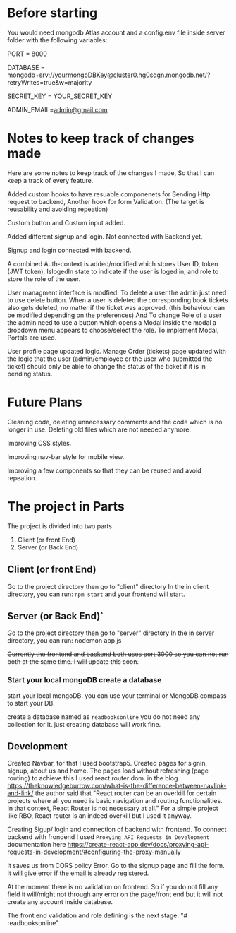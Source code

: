# Before starting

You would need mongodb Atlas account and a config.env file inside server folder with the following variables:

PORT = 8000

DATABASE = mongodb+srv://yourmongoDBKey@cluster0.hg0sdgn.mongodb.net/?retryWrites=true&w=majority

SECRET_KEY = YOUR_SECRET_KEY

ADMIN_EMAIL=admin@gmail.com

# Notes to keep track of changes made

Here are some notes to keep track of the changes I made, So that I can keep a track of every feature.

Added custom hooks to have resuable componenets for Sending Http request to backend, Another hook for form Validation. (The target is reusability and avoiding repeation)

Custom button and Custom input added.

Added different signup and login. Not connected with Backend yet.

Signup and login connected with backend.

A combined Auth-context is added/modified which stores User ID, token (JWT token), IslogedIn state to indicate if the user is loged in, and role to store the role of the user.

User managment interface is modfied. To delete a user the admin just need to use delete button. When a user is deleted the corresponding book tickets also gets deleted, no matter if the ticket was approved. (this behaviour can be modified depending on the preferences) And To change Role of a user the admin need to use a button which opens a Modal inside the modal a dropdown menu appears to choose/select the role. To implement Modal, Portals are used.

User profile page updated logic.
Manage Order (tickets) page updated with the logic that the user (admin/employee or the user who submitted the ticket) should only be able to change the status of the ticket if it is in pending status.

# Future Plans

Cleaning code, deleting unnecessary comments and the code which is no longer in use. Deleting old files which are not needed anymore.

Improving CSS styles.

Improving nav-bar style for mobile view.

Improving a few components so that they can be reused and avoid repeation.

# The project in Parts

The project is divided into two parts

1. Client (or front End)
2. Server (or Back End)

## Client (or front End)

Go to the project directory then go to "client" directory
In the in client directory, you can run:
`npm start`
and your frontend will start.

## Server (or Back End)`

Go to the project directory then go to "server" directory
In the in server directory, you can run:
nodemon app.js

~~Currently the frontend and backend both uses port 3000 so you can not run both at the same time. I will update this soon.~~

### Start your local mongoDB create a database

start your local mongoDB. you can use your terminal or MongoDB compass to start your DB.

create a database named as
`readbooksonline`
you do not need any collection for it. just creating database will work fine.

## Development

Created Navbar, for that I used bootstrap5.
Created pages for signin, signup, about us and home. The pages load without refreshing (page routing) to achieve this I used react router dom.
in the blog https://theknowledgeburrow.com/what-is-the-difference-between-navlink-and-link/
the author said that "React router can be an overkill for certain projects where all you need is basic navigation and routing functionalities. In that context, React Router is not necessary at all."
For a simple project like RBO, React router is an indeed overkill but I used it anyway.

Creating Sigup/ login and connection of backend with frontend.
To connect backend with frondend I used `Proxying API Requests in Development`
documentation here https://create-react-app.dev/docs/proxying-api-requests-in-development/#configuring-the-proxy-manually

It saves us from CORS policy Error.
Go to the signup page and fill the form. It will give error if the email is already registered.

At the moment there is no validation on frontend. So if you do not fill any field it will/might not through any error on the page/front end but it will not create any account inside database.

The front end validation and role defining is the next stage.
"# readbooksonline"
